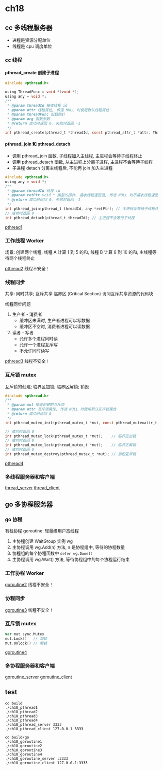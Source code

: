 # ch18

## cc 多线程服务器

- 进程是资源分配单位
- 线程是 cpu 调度单位

### cc 线程

#### pthread_create 创建子进程

```c
#include <pthread.h>

using ThreadFunc = void *(void *);
using any = void *;
/**
 * @param threadId 接收线程 id
 * @param attr 线程属性, 传递 NULL 时使用默认线程属性
 * @param threadFunc 函数指针
 * @param arg 函数参数
 * @return 成功时返回 0, 失败时返回 -1
 */
int pthread_create(pthread_t *threadId, const pthread_attr_t *attr, ThreadFunc *threadFunc, any arg);
```

#### pthread_join 和 pthread_detach

- 调用 pthread_join 函数, 子线程加入主线程, 主进程会等待子线程终止
- 调用 pthread_detach 函数, 从主进程上分离子进程, 主进程不会等待子线程
- 子进程 detach 分离主线程后, 不能再 join 加入主进程

```c
#include <pthread.h>
using any = void *;
/**
 * @param threadId 线程 id
 * @param retPtr void * 类型的指针, 接收线程返回值, 传递 NULL 时不接收线程返回值
 * @return 成功时返回 0, 失败时返回 -1
 */
int pthread_join(pthread_t threadId, any *retPtr); // 主进程会等待子线程终止
// 成功时返回 0
int pthread_detach(pthread_t threadId); // 主进程不会等待子线程
```

[pthread1](./pthread1.c)

### 工作线程 Worker

场景: 创建两个线程, 线程 A 计算 1 到 5 的和, 线程 B 计算 6 到 10 的和, 主线程等待两个线程终止

[pthread2](./pthread2.c) 线程不安全！

### 线程同步

共享: 同时共享; 互斥共享
临界区 (Critical Section) 访问互斥共享资源的代码块

线程同步问题

1. 生产者 - 消费者
   - 缓冲区未满时, 生产者进程可以写数据
   - 缓冲区不空时, 消费者进程可以读数据
2. 读者 - 写者
   - 允许多个进程同时读
   - 允许一个进程互斥写
   - 不允许同时读写

[pthread3](./pthread3.c) 线程不安全！

### 互斥锁 mutex

互斥锁的创建; 临界区加锁; 临界区解锁; 销毁

```c
#include <pthread.h>
/**
 * @param mut 接收创建的互斥锁
 * @param attr 互斥锁属性, 传递 NULL 时使用默认互斥锁属性
 * @return 成功时返回 0
 */
int pthread_mutex_init(pthread_mutex_t *mut, const pthread_mutexattr_t *attr); // 创建互斥锁

// 成功时返回 0
int pthread_mutex_lock(pthread_mutex_t *mut);    // 临界区加锁
// 成功时返回 0
int pthread_mutex_lock(pthread_mutex_t *mut);    // 临界区解锁
// 成功时返回 0
int pthread_mutex_destroy(pthread_mutex_t *mut); // 销毁互斥锁
```

[pthread4](./pthread4.c)

### 多线程服务器和客户端

[thread_server](./thread_server.c) [thread_client](./thread_client.c)

## go 多协程服务器

### go 协程

有栈协程 goroutine: 轻量级用户态线程

1. 主协程创建 WaitGroup 实例 wg
2. 主协程调用 wg.Add(n) 方法, n 是协程组中, 等待的协程数量
3. 协程组的每个协程函数中 `defer wg.Done()`
4. 主协程调用 wg.Wait() 方法, 等待协程组中的每个协程运行结束

### 工作协程 Worker

[goroutine2](./go/goroutine2/goroutine2.go) 线程不安全！

### 协程同步

[goroutine3](./go/goroutine3/goroutine3.go) 线程不安全！

### 互斥锁 mutex

```go
var mut sync.Mutex
mut.Lock()   // 加锁
mut.Unlock() // 解锁
```

[goroutine4](./go/goroutine4/goroutine4.go)

### 多协程服务器和客户端

[goroutine_server](./go/goroutine_server/goroutine_server.go)
[goroutine_client](./go/goroutine_client/goroutine_client.go)

## test

```shell
cd build
./ch18_pthread1
./ch18_pthread2
./ch18_pthread3
./ch18_pthread4
./ch18_pthread_server 3333
./ch18_pthread_client 127.0.0.1 3333

cd build/go
./ch18_goroutine1
./ch18_goroutine2
./ch18_goroutine3
./ch18_goroutine4
./ch18_goroutine_server :3333
./ch18_goroutine_client 127.0.0.1:3333
```
